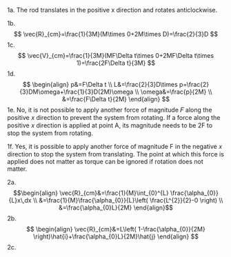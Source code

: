 1a. The rod translates in the positive x direction and rotates anticlockwise.

1b. 
$$
\vec{R}_{cm}=\frac{1}{3M}(M\times 0+2M\times D)=\frac{2}{3}D
$$
1c.
$$
\vec{V}_{cm}=\frac{1}{3M}(MF\Delta t\times 0+2MF\Delta t\times 1)=\frac{2F\Delta t}{3M}
$$
1d.
$$
\begin{align}
p&=F\Delta t \\
L&=\frac{2}{3}D\times p=\frac{2}{3}DM\omega+\frac{1}{3}D(2M)\omega \\
\omega&=\frac{p}{2M} \\
&=\frac{F\Delta t}{2M}
\end{align}
$$
1e. No, it is not possible to apply another force of magnitude 𝐹 along the positive 𝑥 direction to prevent the system from rotating. If a force along the positive 𝑥 direction is applied at point A, its magnitude needs to be 2F to stop the system from rotating.

1f. Yes, it is possible to apply another force of magnitude F in the negative 𝑥 direction to stop the system from translating. The point at which this force is applied does not matter as torque can be ignored if rotation does not matter.

2a. 
$$\begin{align}
\vec{R}_{cm}&=\frac{1}{M}\int_{0}^{L} \frac{\alpha_{0}}{L}x\,dx \\
&=\frac{1}{M}\frac{\alpha_{0}}{L}\left( \frac{L^{2}}{2}-0 \right) \\
&=\frac{\alpha_{0}L}{2M}
\end{align}$$
2b.
$$
\begin{align}
\vec{R}_{cm}&=L\left( 1-\frac{\alpha_{0}}{2M} \right)\hat{i}+\frac{\alpha_{0}L}{2M}\hat{j}
\end{align}
$$
2c.
